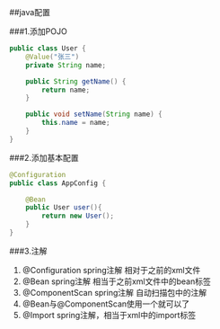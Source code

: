 ##java配置

###1.添加POJO

```java
public class User {
    @Value("张三")
    private String name;

    public String getName() {
        return name;
    }

    public void setName(String name) {
        this.name = name;
    }
}
```

###2.添加基本配置

```java
@Configuration
public class AppConfig {

    @Bean
    public User user(){
        return new User();
    }
}
```

###3.注解
1. @Configuration spring注解 相对于之前的xml文件
2. @Bean spring注解 相当于之前xml文件中的bean标签
3. @ComponentScan spring注解 自动扫描包中的注解
4. @Bean与@ComponentScan使用一个就可以了
5. @Import spring注解，相当于xml中的import标签
